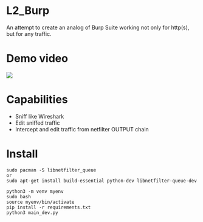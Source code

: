 # L2_Burp
An attempt to create an analog of Burp Suite working not only for http(s), but for any traffic.

# Demo video 
![](https://gemoo.com/tools/upload-video/share/661392139245830144)

# Сapabilities
- Sniff like Wireshark
- Edit sniffed traffic
- Intercept and edit traffic from netfilter OUTPUT chain

# Install
```
sudo pacman -S libnetfilter_queue
or 
sudo apt-get install build-essential python-dev libnetfilter-queue-dev
```
```
python3 -m venv myenv
sudo bash
source myenv/bin/activate
pip install -r requirements.txt
python3 main_dev.py
```

